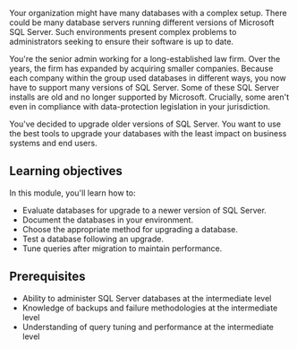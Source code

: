 Your organization might have many databases with a complex setup. There could be many database servers running different versions of Microsoft SQL Server. Such environments present complex problems to administrators seeking to ensure their software is up to date.

You're the senior admin working for a long-established law firm. Over the years, the firm has expanded by acquiring smaller companies. Because each company within the group used databases in different ways, you now have to support many versions of SQL Server. Some of these SQL Server installs are old and no longer supported by Microsoft. Crucially, some aren't even in compliance with data-protection legislation in your jurisdiction.

You've decided to upgrade older versions of SQL Server. You want to use the best tools to upgrade your databases with the least impact on business systems and end users.

## Learning objectives

In this module, you'll learn how to:

- Evaluate databases for upgrade to a newer version of SQL Server.
- Document the databases in your environment.
- Choose the appropriate method for upgrading a database.
- Test a database following an upgrade.
- Tune queries after migration to maintain performance.

## Prerequisites

- Ability to administer SQL Server databases at the intermediate level
- Knowledge of backups and failure methodologies at the intermediate level
- Understanding of query tuning and performance at the intermediate level
